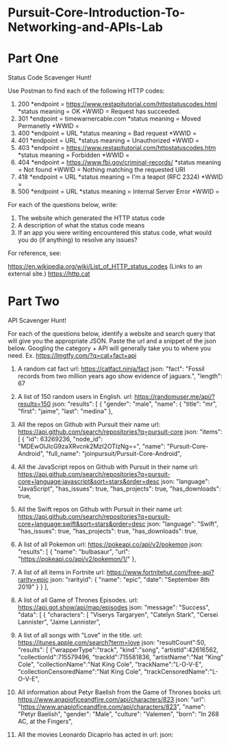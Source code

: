 # Pursuit-Core-Introduction-To-Networking-and-APIs-Lab

# Part One

Status Code Scavenger Hunt!

Use Postman to find each of the following HTTP codes:


1. 200
    *endpoint = https://www.restapitutorial.com/httpstatuscodes.html
    *status meaning = OK
    *WWID = Request has succeeded. 
2. 301
    *endpoint = timewarnercable.com
    *status meaning = Moved Permanetly
    *WWID = 
3. 400
    *endpoint = URL 
    *status meaning = Bad request
    *WWID = 
4. 401
    *endpoint = URL 
    *status meaning = Unauthorized 
    *WWID = 
5. 403
    *endpoint = https://www.restapitutorial.com/httpstatuscodes.htm 
    *status meaning = Forbidden
    *WWID = 
6. 404
    *endpoint = https://www.fbi.gov/criminal-records/
    *status meaning = Not found
    *WWID = Nothing matching the requested URI
7. 418
    *endpoint = URL 
    *status meaning = I'm a teapot (RFC 2324)
    *WWID = 
8. 500
    *endpoint = URL 
    *status meaning = Internal Server Error
    *WWID = 

For each of the questions below, write:

1. The website which generated the HTTP status code
2. A description of what the status code means
3. If an app you were writing encountered this status code, what would you do (if anything) to resolve any issues?


For reference, see:

https://en.wikipedia.org/wiki/List_of_HTTP_status_codes (Links to an external site.)
https://http.cat


# Part Two

API Scavenger Hunt!

For each of the questions below, identify a website and search query that will give you the appropriate JSON.  Paste the url and a snippet of the json below.  Googling the category + API will generally take you to where you need.  Ex. https://lmgtfy.com/?q=cat+fact+api

1. A random cat fact
    url: https://catfact.ninja/fact
    json: "fact": "Fossil records from two million years ago show evidence of jaguars.",
      "length": 67

2. A list of 150 random users in English.
    url: https://randomuser.me/api/?results=150
    json:     "results": [
        {
            "gender": "male",
            "name": {
                "title": "mr",
                "first": "jaime",
                "last": "medina"
            },
3. All the repos on Github with Pursuit their name
    url: https://api.github.com/search/repositories?q=pursuit-core
    json: "items": [
        {
            "id": 63269236,
            "node_id": "MDEwOlJlcG9zaXRvcnk2MzI2OTIzNg==",
            "name": "Pursuit-Core-Android",
            "full_name": "joinpursuit/Pursuit-Core-Android",

4. All the JavaScript repos on Github with Pursuit in their name
    url: https://api.github.com/search/repositories?q=pursuit-core+language:javascript&sort=stars&order=desc
    json:   "language": "JavaScript",
            "has_issues": true,
            "has_projects": true,
            "has_downloads": true,

5. All the Swift repos on Github with Pursuit in their name
    url: https://api.github.com/search/repositories?q=pursuit-core+language:swift&sort=stars&order=desc
    json:   "language": "Swift",
            "has_issues": true,
            "has_projects": true,
            "has_downloads": true,

6. A list of all Pokemon
url: https://pokeapi.co/api/v2/pokemon
json:     "results": [
        {
            "name": "bulbasaur",
            "url": "https://pokeapi.co/api/v2/pokemon/1/"
        },
7. A list of all items in Fortnite
url: https://www.fortnitehut.com/free-api?rarity=epic
json:           "rarityid": {
                "name": "epic",
                "date": "September 8th 2019"
            }
        }
    ],
8. A list of all Game of Thrones Episodes.
url: https://api.got.show/api/map/episodes
json:     "message": "Success",
    "data": [
        {
            "characters": [
                "Viserys Targaryen",
                "Catelyn Stark",
                "Cersei Lannister",
                "Jaime Lannister",

9. A list of all songs with "Love" in the title.
url: https://itunes.apple.com/search?term=love
json: "resultCount":50,
 "results": [
{"wrapperType":"track", "kind":"song", "artistId":42616562, "collectionId":715579496, "trackId":715581836, "artistName":"Nat \"King\" Cole", "collectionName":"Nat King Cole", "trackName":"L-O-V-E", "collectionCensoredName":"Nat King Cole", "trackCensoredName":"L-O-V-E", 
10. All information about Petyr Baelish from the Game of Thrones books
url: https://www.anapioficeandfire.com/api/characters/823
json:    "url": "https://www.anapioficeandfire.com/api/characters/823",
    "name": "Petyr Baelish",
    "gender": "Male",
    "culture": "Valemen",
    "born": "In 268 AC, at the Fingers",
11. All the movies Leonardo Dicaprio has acted in
url:
json: